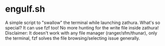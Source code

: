 # engulf.sh 

A simple script to "swallow" the terminal while launching zathura. What's so special?
It can use fzf too! No more hunting for the write file inside zathura!
Disclaimer: It doesn't work with any file manager (ranger/sfm/thunar), only the terminal, fzf solves the file browsing/selecting issue generally.
